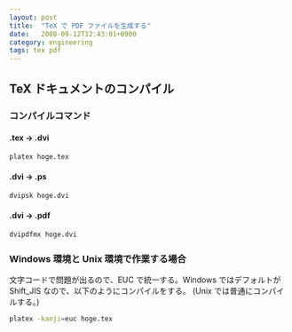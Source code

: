 ```yaml
---
layout: post
title:  "TeX で PDF ファイルを生成する"
date:   2008-09-12T12:43:01+0900
category: engineering
tags: tex pdf
---
```


## TeX ドキュメントのコンパイル

### コンパイルコマンド

#### .tex -> .dvi

```sh
platex hoge.tex
```

#### .dvi -> .ps

```sh
dvipsk hoge.dvi
```

#### .dvi -> .pdf

```sh
dvipdfmx hoge.dvi
```

### Windows 環境と Unix 環境で作業する場合
文字コードで問題が出るので、EUC で統一する。Windows ではデフォルトが Shift_JIS なので、以下のようにコンパイルをする。 (Unix では普通にコンパイルする。)

```sh
platex -kanji=euc hoge.tex
```
